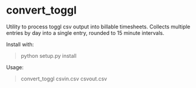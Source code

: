 # convert_toggl
Utility to process toggl csv output into billable timesheets. Collects multiple entries by day into
a single entry, rounded to 15 minute intervals.

Install with:

> python setup.py install

Usage:

> convert_toggl csvin.csv csvout.csv
